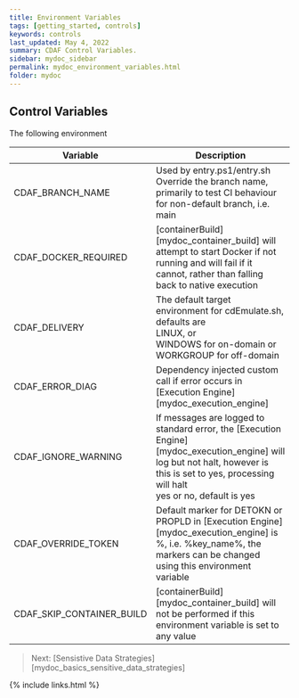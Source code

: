 ```yaml
---
title: Environment Variables
tags: [getting_started, controls]
keywords: controls
last_updated: May 4, 2022
summary: CDAF Control Variables.
sidebar: mydoc_sidebar
permalink: mydoc_environment_variables.html
folder: mydoc
---
```


## Control Variables

The following environment 

| Variable                  | Description
|---------------------------|------------
| CDAF_BRANCH_NAME          | Used by entry.ps1/entry.sh <br/>Override the branch name, primarily to test CI behaviour for non-default branch, i.e. main
| CDAF_DOCKER_REQUIRED      | [containerBuild][mydoc_container_build] will attempt to start Docker if not running and will fail if it cannot, rather than falling back to native execution
| CDAF_DELIVERY             | The default target environment for cdEmulate.sh, defaults are <br/>LINUX, or<br/> WINDOWS for on-domain or WORKGROUP for off-domain
| CDAF_ERROR_DIAG           | Dependency injected custom call if error occurs in [Execution Engine][mydoc_execution_engine]
| CDAF_IGNORE_WARNING       | If messages are logged to standard error, the [Execution Engine][mydoc_execution_engine] will log but not halt, however is this is set to yes, processing will halt <br/>yes or no, default is yes
| CDAF_OVERRIDE_TOKEN       | Default marker for DETOKN or PROPLD in [Execution Engine][mydoc_execution_engine] is %, i.e. %key_name%, the markers can be changed using this environment variable
| CDAF_SKIP_CONTAINER_BUILD | [containerBuild][mydoc_container_build] will not be performed if this environment variable is set to any value

> Next: [Sensistive Data Strategies][mydoc_basics_sensitive_data_strategies]

{% include links.html %}
